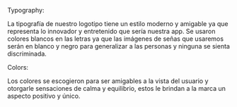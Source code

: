 Typography: 

La tipografía de nuestro logotipo tiene un estilo moderno y amigable ya que representa lo
innovador y entretenido que sería nuestra app. Se usaron colores blancos en las letras ya que las imágenes de
señas que usaremos serán en blanco y negro para generalizar a las personas y ninguna se sienta discriminada.

Colors: 

Los colores se escogieron para ser amigables a la vista del usuario y otorgarle sensaciones de calma y
equilibrio, estos le brindan a la marca un aspecto positivo y único.

